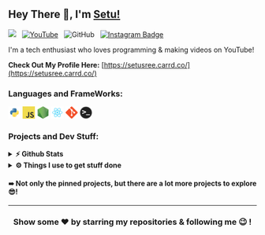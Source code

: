 ## Hey There 👋, I'm [Setu!](https://github.com/SetuCoder/)

![](https://komarev.com/ghpvc/?username=SetuCoder&color=green)
&nbsp; [![YouTube](https://img.shields.io/badge/YouTube-Channel-%23E62117)](https://www.youtube.com/channel/UCk9NemgIV0TcGEtvrqU4kOA) 
&nbsp; ![GitHub](https://img.shields.io/github/followers/SetuCoder?label=Follow%20Me%21&style=social)
&nbsp; [![Instagram Badge](https://img.shields.io/badge/-Instagram-e4405f?style=flat-square&logo=Instagram&logoColor=white)](https://instagram.com/setusteknow/) 

I'm a tech enthusiast who loves programming & making videos on YouTube!

**Check Out My Profile Here:** [https://setusree.carrd.co/](https://setusree.carrd.co/)

### Languages and FrameWorks:
<code><img height="25" src="https://raw.githubusercontent.com/github/explore/80688e429a7d4ef2fca1e82350fe8e3517d3494d/topics/python/python.png" alt="python"></code>
<code><img height="25" src="https://raw.githubusercontent.com/github/explore/80688e429a7d4ef2fca1e82350fe8e3517d3494d/topics/javascript/javascript.png" alt="javascript"></code>
<code><img height="25" src="https://raw.githubusercontent.com/github/explore/80688e429a7d4ef2fca1e82350fe8e3517d3494d/topics/nodejs/nodejs.png" alt="nodejs"></code>
<code><img height="25" src="https://raw.githubusercontent.com/github/explore/80688e429a7d4ef2fca1e82350fe8e3517d3494d/topics/react/react.png" alt="react"></code>
<code><img height="25" src="https://raw.githubusercontent.com/devicons/devicon/master/icons/git/git-original.svg" alt="git"></code>
<code><img height="25" src="https://raw.githubusercontent.com/github/explore/80688e429a7d4ef2fca1e82350fe8e3517d3494d/topics/terminal/terminal.png" alt="terminal"></code>

### Projects and Dev Stuff:
<details>	
  <summary><b>⚡ Github Stats</b></summary>

<img height="180em" src="https://github-readme-stats.vercel.app/api?username=SetuCoder&show_icons=true&hide_border=true" />
<img height="180em" src="https://github-readme-stats.vercel.app/api/top-langs/?username=SetuCoder&exclude_repo=KNN-Image-Classification&show_icons=true&hide_border=true&layout=compact&langs_count=8"/>
</details>

<details>	
  <br />
  <summary><b>⚙️ Things I use to get stuff done</b></summary>
  	<ul>
  	    <li><b>OS:</b> macOS Big Sur (main)</li>
	    <li><b>Laptop: </b> MacBook Air 2017 (i7, 256) and Acer Swift 5 (i5, 512)</li>
  	    <li><b>Browser: </b> Chrome & Firefox</li>
	    <li><b>Code Editor:</b> VSCode ❤ , PyCharm and Snack Editor</li>
            <li><b>macOS Terminal with node.js, python & git</li>
	</ul>	
</details>

#### ➠ Not only the pinned projects, but there are a lot more projects to explore 😎!

<hr/>

<div align="center">

### Show some ❤️ by starring my repositories & following me 😉 !

</div>
